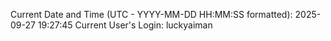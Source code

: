 Current Date and Time (UTC - YYYY-MM-DD HH:MM:SS formatted): 2025-09-27 19:27:45
Current User's Login: luckyaiman
